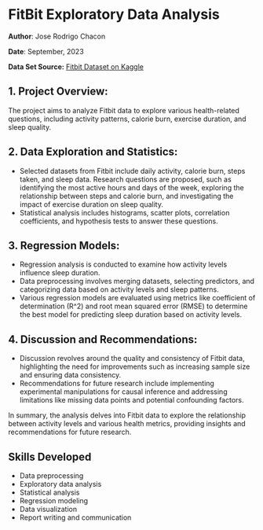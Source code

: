 # FitBit Exploratory Data Analysis

**Author**: Jose Rodrigo Chacon

**Date**: September, 2023

**Data Set Source:** [Fitbit Dataset on Kaggle](https://www.kaggle.com/datasets/arashnic/fitbit?select=mturkfitbit_export_4.12.16-5.12.16)

## 1. Project Overview:

The project aims to analyze Fitbit data to explore various health-related questions, including activity patterns, calorie burn, exercise duration, and sleep quality.

## 2. Data Exploration and Statistics:

- Selected datasets from Fitbit include daily activity, calorie burn, steps taken, and sleep data. Research questions are proposed, such as identifying the most active hours and days of the week, exploring the relationship between steps and calorie burn, and investigating the impact of exercise duration on sleep quality.
- Statistical analysis includes histograms, scatter plots, correlation coefficients, and hypothesis tests to answer these questions.

## 3. Regression Models:

- Regression analysis is conducted to examine how activity levels influence sleep duration.
- Data preprocessing involves merging datasets, selecting predictors, and categorizing data based on activity levels and sleep patterns.
- Various regression models are evaluated using metrics like coefficient of determination (R^2) and root mean squared error (RMSE) to determine the best model for predicting sleep duration based on activity levels.

## 4. Discussion and Recommendations:

- Discussion revolves around the quality and consistency of Fitbit data, highlighting the need for improvements such as increasing sample size and ensuring data consistency.
- Recommendations for future research include implementing experimental manipulations for causal inference and addressing limitations like missing data points and potential confounding factors.
  
In summary, the analysis delves into Fitbit data to explore the relationship between activity levels and various health metrics, providing insights and recommendations for future research.

## Skills Developed
- Data preprocessing
- Exploratory data analysis
- Statistical analysis
- Regression modeling
- Data visualization
- Report writing and communication
